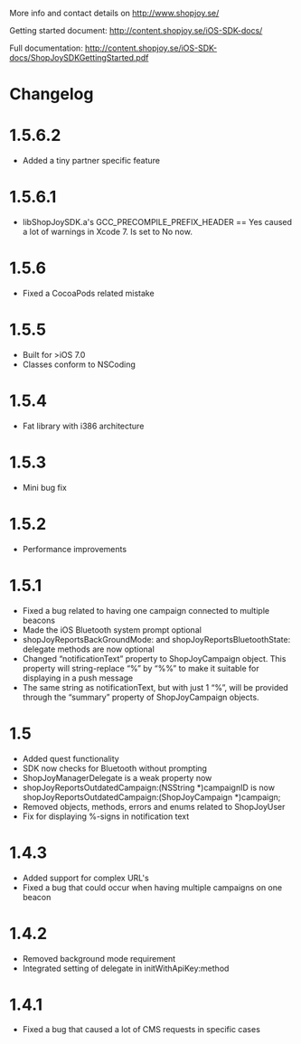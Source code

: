 More info and contact details on http://www.shopjoy.se/

Getting started document: http://content.shopjoy.se/iOS-SDK-docs/

Full documentation: http://content.shopjoy.se/iOS-SDK-docs/ShopJoySDKGettingStarted.pdf


Changelog
=============

1.5.6.2
====
- Added a tiny partner specific feature

1.5.6.1
====
- libShopJoySDK.a's GCC_PRECOMPILE_PREFIX_HEADER == Yes caused a lot of warnings in Xcode 7. Is set to No now.

1.5.6
====
- Fixed a CocoaPods related mistake

1.5.5
====
- Built for >iOS 7.0
- Classes conform to NSCoding

1.5.4
====
- Fat library with i386 architecture

1.5.3
====
- Mini bug fix

1.5.2
====
- Performance improvements

1.5.1
====
- Fixed a bug related to having one campaign connected to multiple beacons
- Made the iOS Bluetooth system prompt optional
- shopJoyReportsBackGroundMode: and shopJoyReportsBluetoothState: delegate methods are now optional
- Changed “notificationText” property to ShopJoyCampaign object. This property will string-replace “%” by “%%” to make it suitable for displaying in a push message
- The same string as notificationText, but with just 1 “%”, will be provided through the “summary” property of ShopJoyCampaign objects.

1.5
====
- Added quest functionality
- SDK now checks for Bluetooth without prompting
- ShopJoyManagerDelegate is a weak property now
- shopJoyReportsOutdatedCampaign:(NSString *)campaignID is now shopJoyReportsOutdatedCampaign:(ShopJoyCampaign *)campaign;
- Removed objects, methods, errors and enums related to ShopJoyUser
- Fix for displaying %-signs in notification text

1.4.3
====
- Added support for complex URL's
- Fixed a bug that could occur when having multiple campaigns on one beacon

1.4.2
=====
- Removed background mode requirement
- Integrated setting of delegate in initWithApiKey:method

1.4.1
=====
- Fixed a bug that caused a lot of CMS requests in specific cases